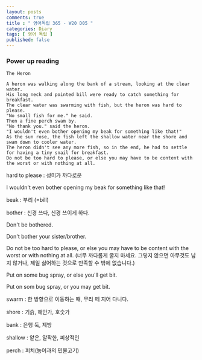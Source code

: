 ```yaml
---
layout: posts
comments: true
title : " 영어독립 365 - W20 D05 "
categories: Diary
tags: [ 영어 독립 ]
published: false
---
```


### Power up reading

```text
The Heron

A heron was walking along the bank of a stream, looking at the clear water.
His long neck and pointed bill were ready to catch something for breakfast.
The clear water was swarming with fish, but the heron was hard to please.
"No small fish for me." he said.
Then a fine perch swam by.
"No thank you." said the heron.
"I wouldn't even bother opening my beak for something like that!"
As the sun rose, the fish left the shallow water near the shore and swam down to cooler water.
The heron didn't see any more fish, so in the end, he had to settle for having a tiny snail for breakfast.
Do not be too hard to please, or else you may have to be content with the worst or with nothing at all.
```

hard to please
 : 성미가 까다로운

I wouldn't even bother opening my beak for something like that!

beak
 : 부리 (=bill)

bother
 : 신경 쓰다, 신경 쓰이게 하다.

Don't be bothered.

Don't bother your sister/brother.

Do not be too hard to please, or else you may have to be content with the worst or with nothing at all.
(너무 까다롭게 굴지 마세요. 그렇지 않으면 아무것도 남지 않거나, 제일 싫어하는 것으로 만족할 수 밖에 없습니다.)

Put on some bug spray, or else you'll get bit.

Put on som bug spray, or you may get bit.

swarm
 : 한 방향으로 이동하는 때, 무리
   떼 지어 다니다.

shore
 : 기슭, 해안가, 호숫가

bank
 : 은행
   둑, 제방

shallow
 : 얕은, 얄팍한, 피상적인

perch
 : 퍼치(농어과의 민물고기)
